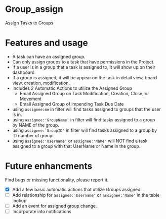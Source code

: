 # Group_assign
Assign Tasks to Groups

# Features and usage
* A task can have an assigned group.
* Can only assign groups to a task that have permissions in the Project.
* If a user is in a group that a task is assigned to, it will show up on their dashboard.
* If a group is assigned, it will be appear on the task in detail view, board view, creation, modification. 
* Includes 2 Automatic Actions to utilize the Assigned Group
  * Email Assigned Group on Task Modification, Creation, Close, or Movement
  * Email Assigned Group of impending Task Due Date
* using ``assignee:me`` in filter will find tasks assigned to groups that the user is in.
* using ``assignee:'GroupName'`` in filter will find tasks assigned to a group by NAME of the group.
* using ``assignee:`GroupID'`` in filter will find tasks assigned to a group by ID number of group.
* using ``assignee:'Username'`` or ``assignee:'Name'`` will NOT find a task assigned to a group with that UserName or Name in the group. 

# Future enhancments
Find bugs or missing functionality, please report it.

- [x] Add a few basic automatic actions that utilize Groups assigned
- [ ] Add relationship for ``assignee:'Username'`` or ``assignee:'Name'`` in the table lookup 
- [ ] Add an event for assigned group change.
- [ ] Incorporate into notifications
